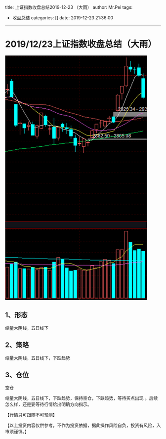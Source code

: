 title: 上证指数收盘总结2019-12-23 （大雨）
author: Mr.Pei
tags:

  - 收盘总结
categories: []
date: 2019-12-23  21:36:00
---
# 2019/12/23上证指数收盘总结（大雨）

![](https://github.com/Soros1990/markDownImages/blob/master/20191223213914.png?raw=true)

## 1、形态

缩量大阴线，五日线下

## 2、策略

缩量大阴线，五日线下，下跌趋势

## 3、仓位
空仓

缩量大阴线，五日线下，下跌趋势，保持空仓，下跌趋势，等待买点出现 。后续怎么样，还是要等待行情给出明确方向指示。

【行情只可跟随不可预测】

【以上投资内容仅供参考，不作为投资依据，据此操作风险自负，投资有风险，入市须谨慎。】